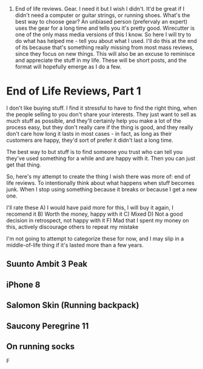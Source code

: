 
1. End of life reviews. Gear. I need it but I wish I didn't. It'd be great if I didn't need a computer or guitar strings, or running shoes. What's the best way to choose gear? An unbiased person (prefervaly an expert) uses the gear for a long time and tells you it's pretty good. Wirecutter is one of the only mass media versions of this I know. So here I will try to do what has helped me - tell you about what I used. I'll do this at the end of its because that's something really missing from most mass reviews, since they focus on new things. This will also be an excuse to reminisce and appreciate the stuff in my life. These will be short posts, and the format will hopefully emerge as I do a few.

# End of Life Reviews, Part 1

I don't like buying stuff. I find it stressful to have to find the right thing,
when the people selling to you don't share your interests. They just want to sell
as much stuff as possible, and they'll certainly help you make a lot of the process easy,
but they don't really care if the thing is good, and they really don't care how long it
lasts in most cases - in fact, as long as their customers are happy, they'd sort of prefer
it didn't last a long time.

The best way to but stuff is to find someone you trust who can tell
you they've used something for a while and are happy with it.
Then you can just get that thing.

So, here's my attempt to create the thing I wish there was more of: end of life reviews.
To intentionally think about what happens when stuff becomes junk. When I stop using something
because it breaks or because I get a new one.

I'll rate these
A) I would have paid more for this, I will buy it again, I recomend it
B) Worth the money, happy with it
C) Mixed
D) Not a good decision in retrospect, not happy with it
F) Mad that I spent my money on this, actively discourage others to repeat my mistake

I'm not going to attempt to categorize these for now, and I may slip in a middle-of-life thing if it's lasted more than a few years.

## Suunto Ambit 3 Peak

## iPhone 8

## Salomon Skin (Running backpack)

## Saucony Peregrine 11

## On running socks
F
